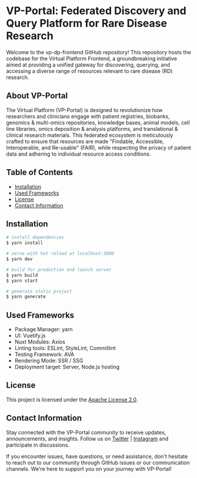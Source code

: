 # VP-Portal: Federated Discovery and Query Platform for Rare Disease Research

Welcome to the vp-dp-frontend GitHub repository! This repository hosts the codebase for the Virtual Platform Frontend, a groundbreaking initiative aimed at providing a unified gateway for discovering, querying, and accessing a diverse range of resources relevant to rare disease (RD) research.

## About VP-Portal

The Virtual Platform (VP-Portal) is designed to revolutionize how researchers and clinicians engage with patient registries, biobanks, genomics & multi-omics repositories, knowledge bases, animal models, cell line libraries, omics deposition & analysis platforms, and translational & clinical research materials. This federated ecosystem is meticulously crafted to ensure that resources are made "Findable, Accessible, Interoperable, and Re-usable" (FAIR), while respecting the privacy of patient data and adhering to individual resource access conditions.

## Table of Contents

- [Installation](#installation)
- [Used Frameworks](#used-frameworks)
- [License](#license)
- [Contact Information](#contact-information)

## Installation

```bash
# install dependencies
$ yarn install

# serve with hot reload at localhost:3000
$ yarn dev

# build for production and launch server
$ yarn build
$ yarn start

# generate static project
$ yarn generate
```

## Used Frameworks

* Package Manager: yarn
* UI: Vuetify.js
* Nuxt Modules: Axios
* Linting tools: ESLint, StyleLint, Commitlint
* Testing Framework: AVA
* Rendering Mode: SSR / SSG
* Deployment target: Server, Node.js hosting


## License
This project is licensed under the [Apache License 2.0](https://github.com/ejp-rd-vp/vp-dp-backend/blob/develop/LICENSE).

## Contact Information

Stay connected with the VP-Portal community to receive updates, announcements, and insights. Follow us on [Twitter](https://twitter.com/ejprarediseases?lang=de) | [Instagram](https://www.instagram.com/ejprarediseases/?hl=de) and participate in discussions.

If you encounter issues, have questions, or need assistance, don't hesitate to reach out to our community through GitHub issues or our communication channels. We're here to support you on your journey with VP-Portal!
